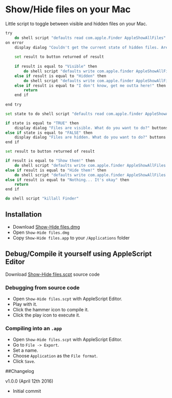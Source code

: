 # Show/Hide files on your Mac

Little script to toggle between visible and hidden files on your Mac.

```bash
try
	do shell script "defaults read com.apple.Finder AppleShowAllFiles"
on error
	display dialog "Couldn't get the current state of hidden files. Are they visible or are they hidden?" buttons {"Visible", "Hidden", "I don't know, get me outta here!"} with title "Warning - Show/Hide files" with icon caution
	
	set result to button returned of result
	
	if result is equal to "Visible" then
		do shell script "defaults write com.apple.finder AppleShowAllFiles TRUE"
	else if result is equal to "Hidden" then
		do shell script "defaults write com.apple.finder AppleShowAllFiles FALSE"
	else if result is equal to "I don't know, get me outta here!" then
		return
	end if
	
end try

set state to do shell script "defaults read com.apple.finder AppleShowAllFiles"

if state is equal to "TRUE" then
	display dialog "Files are visible. What do you want to do?" buttons {"Hide them!", "Nothing... It's okay"} default button "Hide them!" with title "Show/Hide files" with icon note
else if state is equal to "FALSE" then
	display dialog "Files are hidden. What do you want to do?" buttons {"Show them!", "Nothing... It's okay"} default button "Show them!" with title "Show/Hide files" with icon note
end if

set result to button returned of result

if result is equal to "Show them!" then
	do shell script "defaults write com.apple.finder AppleShowAllFiles TRUE"
else if result is equal to "Hide them!" then
	do shell script "defaults write com.apple.finder AppleShowAllFiles FALSE"
else if result is equal to "Nothing... It's okay" then
	return
end if

do shell script "killall Finder"
```

## Installation

* Download [Show-Hide files.dmg](https://github.com/hiulit/show-hide-files-script-mac/blob/master/Show-Hide%20files.dmg?raw=true)
* Open `Show-Hide files.dmg`
* Copy `Show-Hide files.app` to your `/Applications` folder

## Debug/Compile it yourself using AppleScript Editor

Download [Show-Hide files.scpt](https://github.com/hiulit/show-hide-files-script-mac/blob/master/Show-Hide%20files.scpt?raw=true) source code

### Debugging from source code
* Open `Show-Hide files.scpt` with AppleScript Editor.
* Play with it.
* Click the hammer icon to compile it.
* Click the play icon to execute it.

### Compiling into an `.app`
* Open `Show-Hide files.scpt` with AppleScript Editor.
* Go to `File -> Export`.
* Set a name.
* Choose `Application` as the `File format`.
* Click `Save`.

##Changelog

v1.0.0 (April 12th 2016)
* Initial commit
